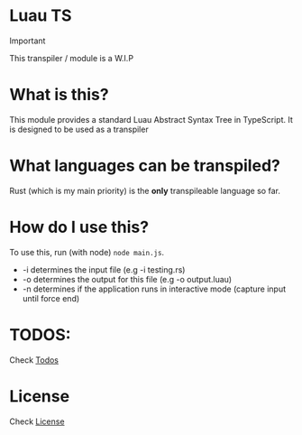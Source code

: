 # Luau TS

> [!IMPORTANT]
> This transpiler / module is a W.I.P

# What is this?
This module provides a standard Luau Abstract Syntax Tree in TypeScript. It is designed to be used as a transpiler

# What languages can be transpiled?
Rust (which is my main priority) is the **only** transpileable language so far.

# How do I use this?
To use this, run (with node) `node main.js`.
- -i determines the input file (e.g -i testing.rs)
- -o determines the output for this file (e.g -o output.luau)
- -n determines if the application runs in interactive mode (capture input until force end)

# TODOS:
Check [Todos](./TODOS.md)

# License
Check [License](./LICENSE.md)
